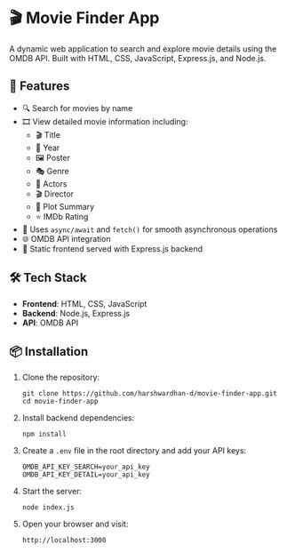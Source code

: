 # 🎬 Movie Finder App

A dynamic web application to search and explore movie details using the OMDB API. Built with HTML, CSS, JavaScript, Express.js, and Node.js.

## 🚀 Features

- 🔍 Search for movies by name
- 🎞️ View detailed movie information including:
  - 🎬 Title
  - 📅 Year
  - 🖼️ Poster
  - 🎭 Genre
  - 🎤 Actors
  - 🎬 Director
  - 📝 Plot Summary
  - ⭐ IMDb Rating
- 🧠 Uses `async/await` and `fetch()` for smooth asynchronous operations
- 🌐 OMDB API integration
- 💾 Static frontend served with Express.js backend

## 🛠️ Tech Stack

- **Frontend**: HTML, CSS, JavaScript
- **Backend**: Node.js, Express.js
- **API**: OMDB API

## 📦 Installation

1. Clone the repository:  
    ```
    git clone https://github.com/harshwardhan-d/movie-finder-app.git
    cd movie-finder-app
    ```

2. Install backend dependencies:  
    ```
    npm install
    ```

3. Create a `.env` file in the root directory and add your API keys:  
    ```
    OMDB_API_KEY_SEARCH=your_api_key
    OMDB_API_KEY_DETAIL=your_api_key
    ```

4. Start the server:  
    ```
    node index.js
    ```

5. Open your browser and visit:  
    ```
    http://localhost:3000
    ```